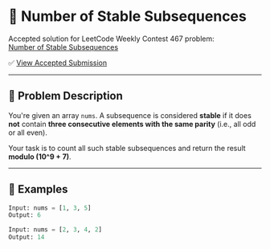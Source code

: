 # 🔢 Number of Stable Subsequences

Accepted solution for LeetCode Weekly Contest 467 problem:  
[Number of Stable Subsequences](https://leetcode.com/contest/weekly-contest-467/problems/number-of-stable-subsequences/)

✅ [View Accepted Submission](https://leetcode.com/contest/weekly-contest-467/problems/number-of-stable-subsequences/submissions/1776737649/)

---

## 📘 Problem Description

You're given an array `nums`. A subsequence is considered **stable** if it does **not** contain **three consecutive elements with the same parity** (i.e., all odd or all even).

Your task is to count all such stable subsequences and return the result **modulo \(10^9 + 7\)**.

---

## 🧪 Examples

```python
Input: nums = [1, 3, 5]
Output: 6

Input: nums = [2, 3, 4, 2]
Output: 14
